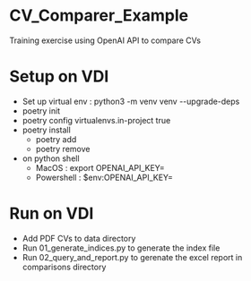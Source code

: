 # CV_Comparer_Example
Training exercise using OpenAI API to compare CVs

# Setup on VDI
- Set up virtual env : python3 -m venv venv --upgrade-deps
- poetry init
- poetry config virtualenvs.in-project true
- poetry install
    - poetry add
    - poetry remove
- on python shell
    - MacOS : export OPENAI_API_KEY=
    - Powershell : $env:OPENAI_API_KEY=

# Run on VDI
-  Add PDF CVs to data directory
-  Run 01_generate_indices.py to generate the index file
-  Run 02_query_and_report.py to gerenate the excel report in comparisons directory